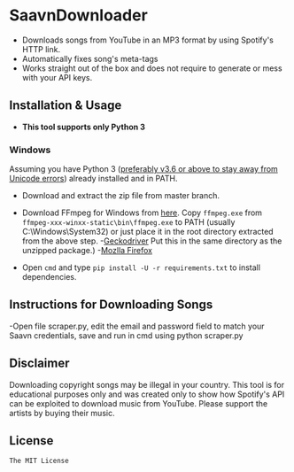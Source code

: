 # SaavnDownloader

- Downloads songs from YouTube in an MP3 format by using Spotify's HTTP link.
- Automatically fixes song's meta-tags
- Works straight out of the box and does not require to generate or mess with your API keys.

## Installation & Usage
- **This tool supports only Python 3**

### Windows

Assuming you have Python 3 ([preferably v3.6 or above to stay away from Unicode errors](https://stackoverflow.com/questions/30539882/whats-the-deal-with-python-3-4-unicode-different-languages-and-windows)) already installed and in PATH.

- Download and extract the zip file from master branch.

- Download FFmpeg for Windows from [here](http://ffmpeg.zeranoe.com/builds/). Copy `ffmpeg.exe` from `ffmpeg-xxx-winxx-static\bin\ffmpeg.exe` to PATH (usually C:\Windows\System32\) or just place it in the root directory extracted from the above step.
-[Geckodriver]( https://github.com/mozilla/geckodriver/releases/latest) Put this in the same directory as the unzipped package.)
-[Mozlla Firefox]( https://www.mozilla.org/en-US/firefox/new/) 
- Open `cmd` and type `pip install -U -r requirements.txt` to install dependencies.

## Instructions for Downloading Songs

-Open file scraper.py, edit the email and password field to match your Saavn credentials, save and run in cmd using python scraper.py

## Disclaimer

Downloading copyright songs may be illegal in your country. This tool is for educational purposes only and was created only to show how Spotify's API can be exploited to download music from YouTube. Please support the artists by buying their music.

## License

```The MIT License```
